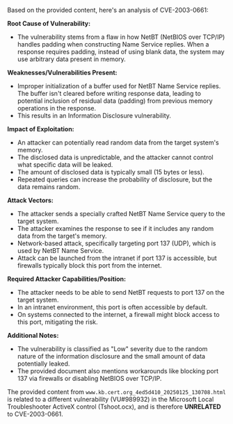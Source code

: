 Based on the provided content, here's an analysis of CVE-2003-0661:

**Root Cause of Vulnerability:**
- The vulnerability stems from a flaw in how NetBT (NetBIOS over TCP/IP) handles padding when constructing Name Service replies. When a response requires padding, instead of using blank data, the system may use arbitrary data present in memory.

**Weaknesses/Vulnerabilities Present:**
- Improper initialization of a buffer used for NetBT Name Service replies. The buffer isn't cleared before writing response data, leading to potential inclusion of residual data (padding) from previous memory operations in the response.
- This results in an Information Disclosure vulnerability.

**Impact of Exploitation:**
- An attacker can potentially read random data from the target system's memory.
- The disclosed data is unpredictable, and the attacker cannot control what specific data will be leaked.
- The amount of disclosed data is typically small (15 bytes or less).
- Repeated queries can increase the probability of disclosure, but the data remains random.

**Attack Vectors:**
- The attacker sends a specially crafted NetBT Name Service query to the target system.
- The attacker examines the response to see if it includes any random data from the target's memory.
- Network-based attack, specifically targeting port 137 (UDP), which is used by NetBT Name Service.
- Attack can be launched from the intranet if port 137 is accessible, but firewalls typically block this port from the internet.

**Required Attacker Capabilities/Position:**
- The attacker needs to be able to send NetBT requests to port 137 on the target system.
- In an intranet environment, this port is often accessible by default.
- On systems connected to the internet, a firewall might block access to this port, mitigating the risk.

**Additional Notes:**
- The vulnerability is classified as "Low" severity due to the random nature of the information disclosure and the small amount of data potentially leaked.
- The provided document also mentions workarounds like blocking port 137 via firewalls or disabling NetBIOS over TCP/IP.

The provided content from `www.kb.cert.org_4ed5d410_20250125_130708.html` is related to a different vulnerability (VU#989932) in the Microsoft Local Troubleshooter ActiveX control (Tshoot.ocx), and is therefore **UNRELATED** to CVE-2003-0661.